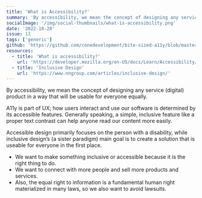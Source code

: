 ```yaml
---
title: 'What is Accessibility?'
summary: 'By accessibility, we mean the concept of designing any service (digital) product in a way that will be usable for everyone equally.'
socialImage: '/img/social-thumbnails/what-is-accessibility.png'
date: '2022-10-28'
issue: 13
tags: ['generic']
github: 'https://github.com/conedevelopment/bite-sized-a11y/blob/master/src/posts/what-is-accessibility.md'
resources:
  - title: 'What is accessibility?'
    url: 'https://developer.mozilla.org/en-US/docs/Learn/Accessibility/What_is_accessibility'
  - title: 'Inclusive Design'
    url: 'https://www.nngroup.com/articles/inclusive-design/'
---
```


By accessibility, we mean the concept of designing any service (digital) product in a way that will be usable for everyone equally.

A11y is part of UX; how users interact and use our software is determined by its accessible features. Generally speaking, a simple, inclusive feature like a proper text contrast can help anyone read our content more easily.

Accessible design primarily focuses on the person with a disability, while inclusive design’s (a sister paradigm) main goal is to create a solution that is useable for everyone in the first place.

- We want to make something inclusive or accessible because it is the right thing to do.
- We want to connect with more people and sell more products and services.
- Also, the equal right to information is a fundamental human right materialized in many laws, so we also want to avoid lawsuits.
